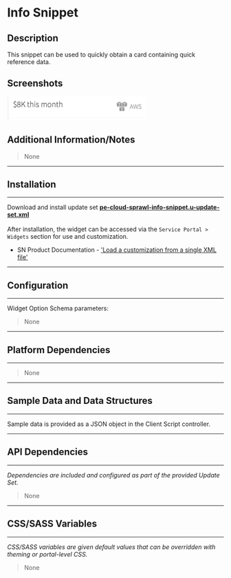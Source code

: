 # Info Snippet

## Description

This snippet can be used to quickly obtain a card containing quick reference data.

## Screenshots
![](../images/pe-cloud-sprawl-info-snippet.png)

## Additional Information/Notes
> None
---
## Installation
---
Download and install update set **[pe-cloud-sprawl-info-snippet.u-update-set.xml](https://github.com/platform-experience/serviceportal-widget-library/blob/master/pe-cloud-sprawl-info-snippet/pe-cloud-sprawl-info-snippet.u-update-set.xml)** <br/><br/>
After installation, the widget can be accessed via the `Service Portal > Widgets` section for use and customization.<br/>
* SN Product Documentation - ['Load a customization from a single XML file'](https://docs.servicenow.com/bundle/kingston-application-development/page/build/system-update-sets/task/t_SaveAnUpdateSetAsAnXMLFile.html)

---
## Configuration
---
Widget Option Schema parameters:
> None
---
## Platform Dependencies
---
> None
---
## Sample Data and Data Structures
---
Sample data is provided as a JSON object in the Client Script controller.

---
## API Dependencies
---
<i>Dependencies are included and configured as part of the provided Update Set.</i>
> None
---
## CSS/SASS Variables
---
_CSS/SASS variables are given default values that can be overridden with theming or portal-level CSS._
> None
